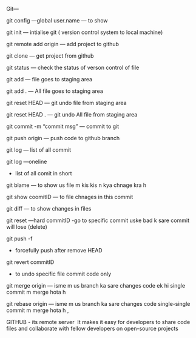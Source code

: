 Git—


git config —global user.name 
— to show 

git init 
— intialise git ( version control system to local machine)

git remote add origin <github repo https link>
— add project to github 

git clone <github repo https link>
— get project from github 

git status 
— check the status of verson control of file

git add <filename>
— file goes to staging area

git add .
—  All file goes to staging area

git reset HEAD <filename>
— git undo file from staging area

git reset HEAD .
— git undo  All file from staging area

git commit -m “commit msg”
— commit to git 

git push origin <branch name>
— push code to github branch


git log 
— list of all commit

git log —oneline  
- list of all comit in short

git blame <filename> 
 — to show us file m kis kis n kya chnage kra h 

git show coomitID
— to file chnages in this commit 

git diff 
— to show changes in files

git reset  —hard  commitID
-go to specific commit   uske bad k sare commit will lose (delete)

git push -f
- forcefully push after remove HEAD

git revert  commitID 
- to undo specific file commit code  only 

git merge origin <branch>
— isme m us branch ka sare changes code ek hi  single commit m merge hota h 

git rebase origin <branch>
— isme m us branch ka sare changes code  single-single  commit m merge hota h , 

GITHUB - its remote server  It makes it easy for developers to share code files and collaborate with fellow developers on open-source projects




